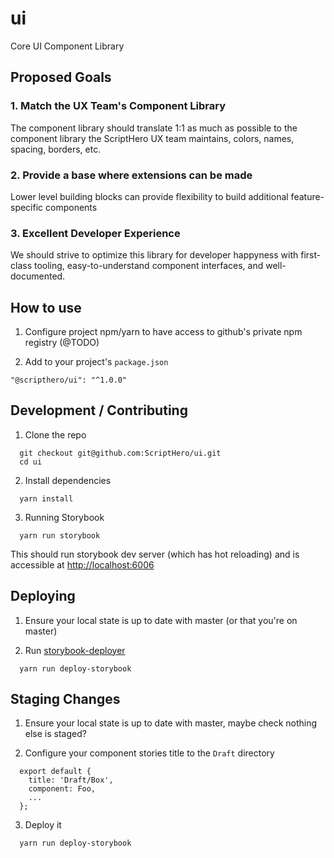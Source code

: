 # ui
Core UI Component Library


## Proposed Goals

### 1. Match the UX Team's Component Library

The component library should translate 1:1 as much as possible to the component library the ScriptHero UX team maintains, colors, names, spacing, borders, etc.

### 2. Provide a base where extensions can be made

Lower level building blocks can provide flexibility to build additional feature-specific components

### 3. Excellent Developer Experience

We should strive to optimize this library for developer happyness with first-class tooling, easy-to-understand component interfaces, and well-documented. 


## How to use

1. Configure project npm/yarn to have access to github's private npm registry (@TODO)

2. Add to your project's `package.json`
```
"@scripthero/ui": "^1.0.0"
```



## Development / Contributing
1. Clone the repo
```shell
  git checkout git@github.com:ScriptHero/ui.git
  cd ui
```

2. Install dependencies
```shell
  yarn install
```

3. Running Storybook
```shell
  yarn run storybook
```

This should run storybook dev server (which has hot reloading) and is accessible at [http://localhost:6006](http://localhost:6006) 

## Deploying
1. Ensure your local state is up to date with master (or that you're on master)

2. Run [storybook-deployer](https://github.com/storybookjs/storybook-deployer)
```shell
  yarn run deploy-storybook
```

## Staging Changes
1. Ensure your local state is up to date with master, maybe check nothing else is staged?

2. Configure your component stories title to the `Draft` directory
```
  export default {
    title: 'Draft/Box',
    component: Foo,
    ...
  };
```

3. Deploy it
```shell
  yarn run deploy-storybook
```